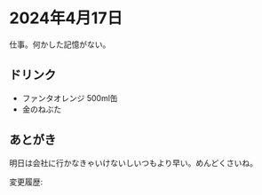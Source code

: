 # 2024年4月17日

仕事。何かした記憶がない。

## ドリンク

- ファンタオレンジ 500ml缶
- 金のねぶた

## あとがき

明日は会社に行かなきゃいけないしいつもより早い。めんどくさいね。

変更履歴:  
